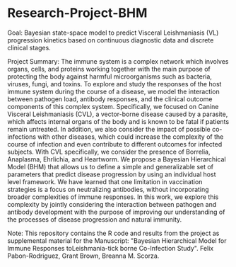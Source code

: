 # Research-Project-BHM
Goal: Bayesian state-space model to predict Visceral Leishmaniasis (VL) progression kinetics based on continuous diagnostic data and discrete clinical stages.

Project Summary: The immune system is a complex network which involves organs, cells, and proteins working together with the main purpose of protecting the body against harmful microorganisms such as bacteria, viruses, fungi, and toxins. To explore and study the responses of the host immune system during the course of a disease, we model the interaction between pathogen load, antibody responses, and the clinical outcome components of this complex system. Specifically, we focused on Canine Visceral Leishmaniasis (CVL), a vector-borne disease caused by a parasite, which affects internal organs of the body and is known to be fatal if patients remain untreated. In addition, we also consider the impact of possible co-infections with other diseases, which could increase the complexity of the course of infection and even contribute to different outcomes for infected subjects. With CVL specifically, we consider the presence of Borrelia, Anaplasma, Ehrlichia, and Heartworm. We propose a Bayesian Hierarchical Model (BHM) that allows us to define a simple and generalizable set of parameters that predict disease progression by using an individual host level framework. We have learned that one limitation in vaccination strategies is a focus on neutralizing antibodies, without incorporating broader complexities of immune responses. In this work, we explore this complexity by jointly considering the interaction between pathogen and antibody development with the purpose of improving our understanding of the processes of disease progression and natural immunity.

Note: This repository contains the R code and results from the project as supplemental material for the Manuscript: "Bayesian Hierarchical Model for Immune Responses toLeishmania-tick borne Co-Infection Study". Felix Pabon-Rodriguez, Grant Brown, Breanna M. Scorza.
